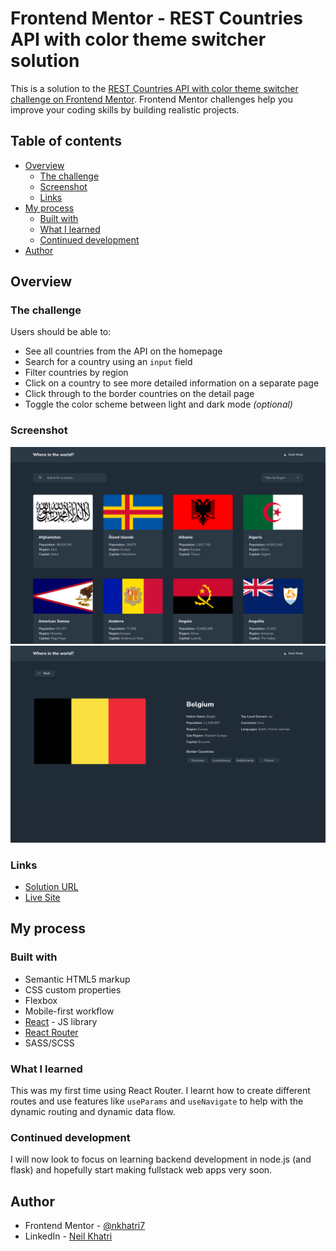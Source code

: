 # Frontend Mentor - REST Countries API with color theme switcher solution

This is a solution to the [REST Countries API with color theme switcher challenge on Frontend Mentor](https://www.frontendmentor.io/challenges/rest-countries-api-with-color-theme-switcher-5cacc469fec04111f7b848ca). Frontend Mentor challenges help you improve your coding skills by building realistic projects. 

## Table of contents

- [Overview](#overview)
  - [The challenge](#the-challenge)
  - [Screenshot](#screenshot)
  - [Links](#links)
- [My process](#my-process)
  - [Built with](#built-with)
  - [What I learned](#what-i-learned)
  - [Continued development](#continued-development)
- [Author](#author)

## Overview

### The challenge

Users should be able to:

- See all countries from the API on the homepage
- Search for a country using an `input` field
- Filter countries by region
- Click on a country to see more detailed information on a separate page
- Click through to the border countries on the detail page
- Toggle the color scheme between light and dark mode *(optional)*

### Screenshot

![](./design/completed-screenshots/completed-desktop-home.png)
![](./design/completed-screenshots/completed-desktop-detailed.png)

### Links

- [Solution URL](https://www.frontendmentor.io/solutions/mobile-first-rest-countries-api-built-with-react-router-and-scss-go7w8JV58)
- [Live Site](https://rest-countries-api-nkhatri7.netlify.app/)

## My process

### Built with

- Semantic HTML5 markup
- CSS custom properties
- Flexbox
- Mobile-first workflow
- [React](https://reactjs.org/) - JS library
- [React Router](https://reactrouter.com/)
- SASS/SCSS

### What I learned

This was my first time using React Router. I learnt how to create different routes and use features like `useParams` and `useNavigate` to help with the dynamic routing and dynamic data flow.

### Continued development

I will now look to focus on learning backend development in node.js (and flask) and hopefully start making fullstack web apps very soon.

## Author

- Frontend Mentor - [@nkhatri7](https://www.frontendmentor.io/profile/nkhatri7)
- LinkedIn - [Neil Khatri](https://www.linkedin.com/in/neilkhatri/)
